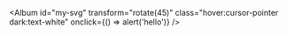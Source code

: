 <Album
  id="my-svg"
  transform="rotate(45)"
  class="hover:cursor-pointer dark:text-white"
  onclick={() => alert('hello')}
/>